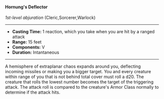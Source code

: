 #### Hornung's Deflector
*1st-level abjuration* (Cleric,Sorcerer,Warlock)
___
- **Casting Time:** 1 reaction, which you take when you are hit by a ranged attack
- **Range:** 15 feet
- **Components:** V
- **Duration:** Intantaneous
---
A hemisphere of extraplanar chaos expands around you, deflecting incoming missiles or making you a bigger target. You and every creature within range of you that is not behind total cover must roll a d20. The creature that rolls the lowest number becomes the target of the triggering attack. The attack roll is compared to the creature's Armor Class normally to determine if the attack hits.
